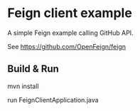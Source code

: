 # Feign client example

A simple Feign example calling GitHub API.

See https://github.com/OpenFeign/feign

## Build & Run

mvn install

run FeignClientApplication.java